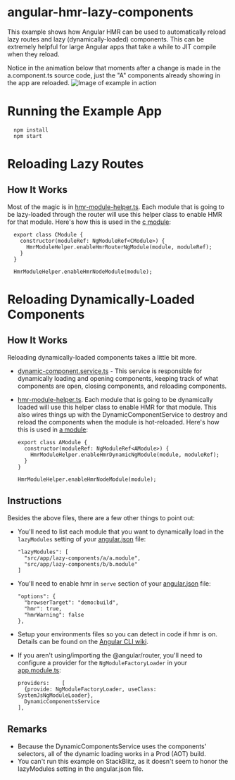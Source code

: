 # angular-hmr-lazy-components
This example shows how Angular HMR can be used to automatically reload lazy routes and lazy (dynamically-loaded) components. This can be extremely helpful for large Angular apps that take a while to JIT compile when they reload.

Notice in the animation below that moments after a change is made in the a.component.ts source code, just the "A" components already showing in the app are reloaded. 
![Image of example in action](https://github.com/wags1999/angular-hmr-lazy-components/blob/master/img/example.gif)

# Running the Example App

      npm install
      npm start

# Reloading Lazy Routes

## How It Works
Most of the magic is in [hmr-module-helper.ts](https://github.com/wags1999/angular-hmr-lazy-components/blob/master/src/app/hmr-module-helper.ts). Each module that is going to be lazy-loaded through the router will use this helper class to enable HMR for that module.  Here's how this is used in the [c module](https://github.com/wags1999/angular-hmr-lazy-components/blob/master/src/app/lazy-routes/c/c.module.ts):
 
      export class CModule {
        constructor(moduleRef: NgModuleRef<CModule>) {
          HmrModuleHelper.enableHmrRouterNgModule(module, moduleRef);
        }
      }
      
      HmrModuleHelper.enableHmrNodeModule(module);
 
# Reloading Dynamically-Loaded Components
 
## How It Works
Reloading dynamically-loaded components takes a little bit more.
* [dynamic-component.service.ts](https://github.com/wags1999/angular-hmr-lazy-components/blob/master/src/app/dynamic-components.service.ts) - This service is responsible for dynamically loading and opening components, keeping track of what components are open, closing components, and reloading components.
* [hmr-module-helper.ts](https://github.com/wags1999/angular-hmr-lazy-components/blob/master/src/app/hmr-module-helper.ts). Each module that is going to be dynamically loaded will use this helper class to enable HMR for that module.  This also wires things up with the DynamicComponentService to destroy and reload the components when the module is hot-reloaded. Here's how this is used in [a module](https://github.com/wags1999/angular-hmr-lazy-components/blob/master/src/app/lazy-components/a/a.module.ts):
 
      export class AModule {
        constructor(moduleRef: NgModuleRef<AModule>) {
          HmrModuleHelper.enableHmrDynamicNgModule(module, moduleRef);
        }
      }
      
      HmrModuleHelper.enableHmrNodeModule(module); 
 
## Instructions
Besides the above files, there are a few other things to point out:
* You'll need to list each module that you want to dynamically load in the `lazyModules` setting of your [angular.json](https://github.com/wags1999/angular-hmr-lazy-components/blob/master/angular.json) file:
 
      "lazyModules": [
        "src/app/lazy-components/a/a.module",
        "src/app/lazy-components/b/b.module"
      ]

* You'll need to enable hmr in `serve` section of your [angular.json](https://github.com/wags1999/angular-hmr-lazy-components/blob/master/angular.json) file:

      "options": {
        "browserTarget": "demo:build",
        "hmr": true,
        "hmrWarning": false
      },
 
* Setup your environments files so you can detect in code if hmr is on.  Details can be found on the [Angular CLI wiki](https://github.com/angular/angular-cli/wiki/stories-configure-hmr#add-environment-for-hmr).
* If you aren't using/importing the @angular/router, you'll need to configure a provider for the `NgModuleFactoryLoader` in your [app.module.ts](https://github.com/wags1999/angular-hmr-lazy-components/blob/master/src/app/app.module.ts):

      providers:    [
        {provide: NgModuleFactoryLoader, useClass: SystemJsNgModuleLoader},
        DynamicComponentsService
      ],

## Remarks
* Because the DynamicComponentsService uses the components' selectors, all of the dynamic loading works in a Prod (AOT) build.
* You can't run this example on StackBlitz, as it doesn't seem to honor the lazyModules setting in the angular.json file.
